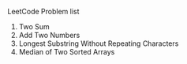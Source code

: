 LeetCode Problem list

1. Two Sum
2. Add Two Numbers
3. Longest Substring Without Repeating Characters
4. Median of Two Sorted Arrays
